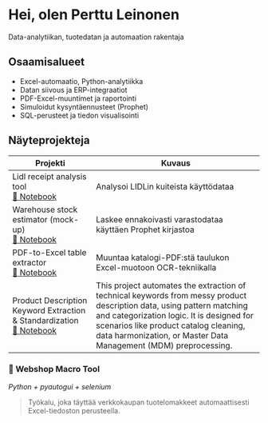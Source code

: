 # Hei, olen Perttu Leinonen
Data-analytiikan, tuotedatan ja automaation rakentaja

## Osaamisalueet
- Excel-automaatio, Python-analytiikka
- Datan siivous ja ERP-integraatiot
- PDF-Excel-muuntimet ja raportointi
- Simuloidut kysyntäennusteet (Prophet)
- SQL-perusteet ja tiedon visualisointi

## Näyteprojekteja

| Projekti | Kuvaus |
|----------|--------|
| Lidl receipt analysis tool<br><a href="Toolbox/notebooks/Lidl_receipt_financial_tracker.ipynb">📓 Notebook</a>  <a href="https://colab.research.google.com/github/Alleyfoo/Alleyfoo/blob/main/notebooks/Lidl_receipt_financial_tracker.ipynb">|Analysoi LIDLin kuiteista käyttödataa|
| Warehouse stock estimator (mock-up)<br><a href="Toolbox/notebooks/prophet.ipynb">📓 Notebook</a>  <a href="https://colab.research.google.com/github/Alleyfoo/Alleyfoo/blob/main/notebooks/Warehouse_stock_estimator.ipynb">|Laskee ennakoivasti varastodataa käyttäen Prophet kirjastoa|
| PDF-to-Excel table extractor<br><a href="Toolbox/notebooks/pdf_to_excel_converter.ipynb">📓 Notebook</a> <a href="https://colab.research.google.com/github/Alleyfoo/Alleyfoo/blob/main/notebooks/pdf_to_excel_converter.ipynb">| Muuntaa katalogi-PDF:stä taulukon Excel-muotoon OCR-tekniikalla |
| Product Description Keyword Extraction & Standardization<br><a href="Toolbox/notebooks/Product_Description_Keyword_Extraction_Demo.ipynb">📓 Notebook</a> <a href="https://colab.research.google.com/github/Alleyfoo/Alleyfoo/blob/main/notebooks/Product_Description_Keyword_Extraction_Demo.ipynb">| This project automates the extraction of technical keywords from messy product description data, using pattern matching and categorization logic. It is designed for scenarios like product catalog cleaning, data harmonization, or Master Data Management (MDM) preprocessing. |
  
### 🛒 Webshop Macro Tool
*Python + pyautogui + selenium*
> Työkalu, joka täyttää verkkokaupan tuotelomakkeet automaattisesti Excel-tiedoston perusteella.
